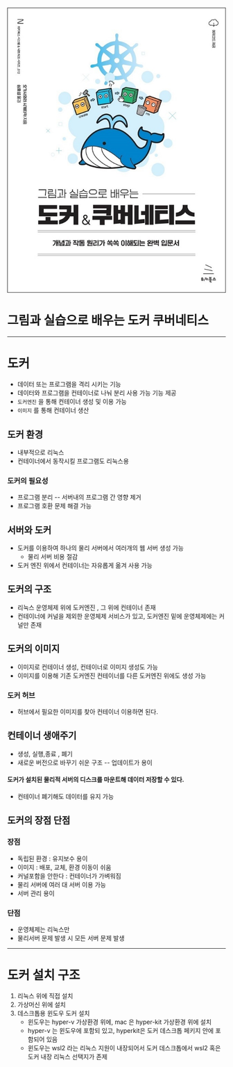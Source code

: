 ![img.png](docker01.png)

# 그림과 실습으로 배우는 도커 쿠버네티스


***


# 도커
- 데이터 또는 프로그램을 격리 시키는 기능
- 데이터와 프로그램을 컨테이너로 나눠 분리 사용 가능 기능 제공
- `도커엔진` 을 통해 컨테이너 생성 및 이용 가능
- `이미지` 를 통해 컨테이너 생산

## 도커 환경
- 내부적으로 리눅스
- 컨테이너에서 동작시킬 프로그램도 리눅스용

### 도커의 필요성
- 프로그램 분리 -- 서버내의 프로그램 간 영향 제거
- 프로그램 호환 문제 해결 가능

## 서버와 도커
- 도커를 이용하여 하나의 물리 서버에서 여러개의 웹 서버 생성 가능
    - 물리 서버 비용 절감
- 도커 엔진 위에서 컨테이너는 자유롭게 옮겨 사용 가능

## 도커의 구조
- 리눅스 운영체제 위에 도커엔진 , 그 위에 컨테이너 존재
- 컨테이너에 커널을 제외한 운영체제 서비스가 있고, 도커엔진 밑에 운영체제에는 커널만 존재


## 도커의 이미지
- 이미지로 컨테이너 생성, 컨테이너로 이미지 생성도 가능
- 이미지를 이용해 기존 도커엔진 컨테이너를 다른 도커엔진 위에도 생성 가능

### 도커 허브
- 허브에서 필요한 이미지를 찾아 컨테이너 이용하면 된다.

## 컨테이너 생애주기
- 생성, 실행,종료 , 폐기
- 새로운 버전으로 바꾸기 쉬운 구조 -- 업데이트가 용이
#### 도커가 설치된 물리적 서버의 디스크를 마운트해 데이터 저장할 수 있다.
- 컨테이너 폐기해도 데이터를 유지 가능

## 도커의 장점 단점
### 장점
- 독립된 환경 : 유지보수 용이
- 이미지 : 배포, 교체, 환경 이동이 쉬움
- 커널포함을 안한다 : 컨테이너가 가벼워짐
- 물리 서버에 여러 대 서버 이용 가능
- 서버 관리 용이

### 단점
- 운영체제는 리눅스만
- 물리서버 문제 발생 시 모든 서버 문제 발생

***


# 도커 설치 구조
1. 리눅스 위에 직접 설치
2. 가상머신 위에 설치
3. 데스크톱용 윈도우 도커 설치 
   - 윈도우는 hyper-v 가상환경 위에, mac 은 hyper-kit 가상환경 위에 설치
   - hyper-v 는 윈도우에 포함되 있고, hyperkit은 도커 데스크톱 페키지 안에 포함되어 있음
    - 윈도우는 wsl2 라는 리눅스 지원이 내장되어서 도커 데스크톱에서 wsl2 혹은 도커 내장 리눅스 선택지가 존제

